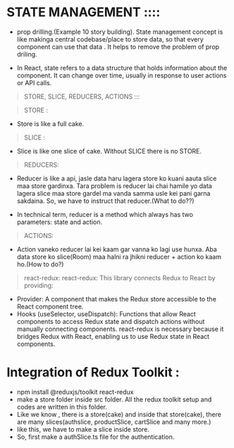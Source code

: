 
# STATE MANAGEMENT ::::
- prop drilling.(Example 10 story building). State management concept is like makinga central codebase/place to store data, so that every component can use that data . It helps to remove the problem of prop driling.

- In React, state refers to a data structure that holds information about the component. It can change over time, usually in response to user actions or API calls.

> STORE, SLICE, REDUCERS, ACTIONS :::

> STORE : 
- Store is like a full cake.

> SLICE : 
- Slice is like one slice of cake. Without SLICE there is no STORE.

> REDUCERS:
- Reducer is like a api, jasle data haru lagera store ko kuani aauta slice maa store gardinxa. Tara problem is reducer lai chai hamile yo data lagera slice maa store gardel ma vanda samma usle kei pani garna sakdaina. So, we have to instruct that reducer.(What to do??)

- In technical term, reducer is a method which always has two parameters: state and action.

> ACTIONS: 
- Action vaneko reducer lai kei kaam gar vanna ko lagi use hunxa. Aba data store ko slice(Room) maa halni ra jhikni reducer + action ko kaam ho.(How to do?)




> react-redux:
react-redux: This library connects Redux to React by providing:

- Provider: A component that makes the Redux store accessible to the React component tree.
- Hooks (useSelector, useDispatch): Functions that allow React components to access Redux state and dispatch actions without manually connecting components.
react-redux is necessary because it bridges Redux with React, enabling us to use Redux state in React components.

# Integration of Redux Toolkit :
- npm install @reduxjs/toolkit react-redux
- make a store folder inside src folder. All the redux toolkit setup and codes are written in this folder.
- Like we know , there is a store(cake) and inside that store(cake), there are many slices(authslice, productSlice, cartSlice and many more.)
- like this, we have to make a slice inside store.
- So, first make a authSlice.ts file for the authentication.